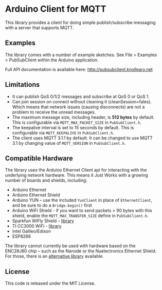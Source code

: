 # Arduino Client for MQTT

This library provides a client for doing simple publish/subscribe messaging with
a server that supports MQTT.

## Examples

The library comes with a number of example sketches. See File > Examples > PubSubClient
within the Arduino application.

Full API documentation is available here: http://pubsubclient.knolleary.net

## Limitations

 - It can publish QoS 0/1/2 messages and subscribe at QoS 0 or QoS 1.
 - Can join session on connect without cleaning it (cleanSession=fales). Which
   means that network issues (causing disconnects) are not a problem to receive 
   the unread messages.
 - The maximum message size, including header, is **512 bytes** by default. This
   is configurable via `MQTT_MAX_PACKET_SIZE` in `PubSubClient.h`.
 - The keepalive interval is set to 15 seconds by default. This is configurable
   via `MQTT_KEEPALIVE` in `PubSubClient.h`.
 - The client uses MQTT 3.1.1 by default. It can be changed to use MQTT 3.1 by
   changing value of `MQTT_VERSION` in `PubSubClient.h`.


## Compatible Hardware

The library uses the Arduino Ethernet Client api for interacting with the
underlying network hardware. This means it Just Works with a growing number of
boards and shields, including:

 - Arduino Ethernet
 - Arduino Ethernet Shield
 - Arduino YUN – use the included `YunClient` in place of `EthernetClient`, and
   be sure to do a `Bridge.begin()` first
 - Arduino WiFi Shield - if you want to send packets > 90 bytes with this shield,
   enable the `MQTT_MAX_TRANSFER_SIZE` define in `PubSubClient.h`.
 - Sparkfun WiFly Shield – [library](https://github.com/dpslwk/WiFly)
 - TI CC3000 WiFi - [library](https://github.com/sparkfun/SFE_CC3000_Library)
 - Intel Galileo/Edison
 - ESP8266

The library cannot currently be used with hardware based on the ENC28J60 chip –
such as the Nanode or the Nuelectronics Ethernet Shield. For those, there is an
[alternative library](https://github.com/njh/NanodeMQTT) available.

## License

This code is released under the MIT License.
